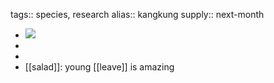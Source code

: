 tags:: species, research
alias:: kangkung
supply:: next-month

- ![](https://peach-geographical-bat-397.mypinata.cloud/ipfs/Qmc2q1dvVh3cZVgu4jx2hTZeLpo9Gmq5zsLz7ECd7A2G5v)
-
-
- [[salad]]: young [[leave]] is amazing